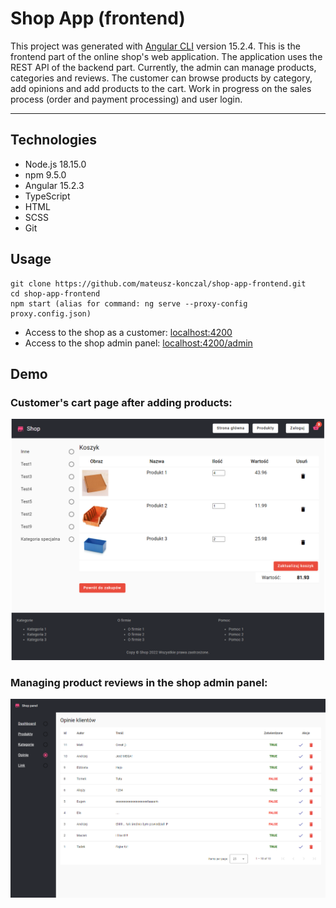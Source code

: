 # Shop App (frontend)
This project was generated with [Angular CLI](https://github.com/angular/angular-cli) version 15.2.4.
This is the frontend part of the online shop's web application. The application uses the REST API of 
the backend part. Currently, the admin can manage products, categories and reviews. The customer can 
browse products by category, add opinions and add products to the cart. Work in progress on 
the sales process (order and payment processing) and user login.
- --
## Technologies
* Node.js 18.15.0
* npm 9.5.0
* Angular 15.2.3
* TypeScript
* HTML
* SCSS
* Git

## Usage
```
git clone https://github.com/mateusz-konczal/shop-app-frontend.git
cd shop-app-frontend
npm start (alias for command: ng serve --proxy-config proxy.config.json)
```
* Access to the shop as a customer: [localhost:4200](http://localhost:4200/)
* Access to the shop admin panel: [localhost:4200/admin](http://localhost:4200/admin)

## Demo

### Customer's cart page after adding products:
![screenshot_cart](https://github.com/mateusz-konczal/shop-app-frontend/blob/master/readme/screenshot_cart.png?raw=true)

### Managing product reviews in the shop admin panel:
![screenshot_reviews](https://github.com/mateusz-konczal/shop-app-frontend/blob/master/readme/screenshot_reviews.png?raw=true)
